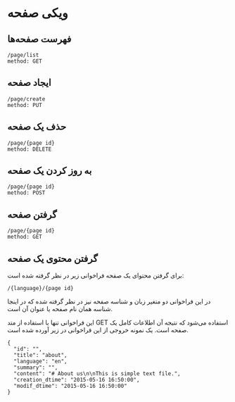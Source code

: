 # ویکی صفحه

## فهرست صفحه‌ها

	/page/list
	method: GET

## ایجاد صفحه

	/page/create
	method: PUT

## حذف یک صفحه

	/page/{page id}
	method: DELETE

## به روز کردن یک صفحه

	/page/{page id}
	method: POST

## گرفتن صفحه

	/page/{page id}
	method: GET

## گرفتن محتوی یک صفحه

برای گرفتن محتوای یک صفحه فراخوانی زیر در نظر گرفته شده است:

	/{language}/{page id}

در این فراخوانی دو متغیر زبان و شناسه صفحه نیز در نظر گرفته شده که در اینجا شناسه همان نام صفحه یا عنوان آن است.

این فراخوانی تنها با استفاده از متد GET استفاده می‌شود که نتیجه آن اطلاعات کامل یک صفحه است. یک نمونه خروجی از این فراخوانی در زیر آورده شده است.

	{
	  "id": "",
	  "title": "about",
	  "language": "en",
	  "summary": "",
	  "content": "# About us\n\nThis is simple text file.",
	  "creation_dtime": "2015-05-16 16:50:00",
	  "modif_dtime": "2015-05-16 16:50:00"
	}

